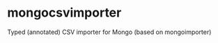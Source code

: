 mongocsvimporter
================

Typed (annotated) CSV importer for Mongo (based on mongoimporter)

